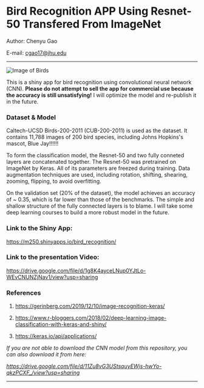 # Bird Recognition APP Using Resnet-50 Transfered From ImageNet

Author: Chenyu Gao

E-mail: cgao17@jhu.edu

---

![Image of Birds](https://github.com/ds4ph-bme/capstone-project-chenyugoal/blob/main/bird_recognition/www/collage.jpg)

This is a shiny app for bird recognition using convolutional neural network (CNN). **Please do not attempt to sell the app for commercial use because the accuracy is still unsatisfying!** I will optimize the model and re-publish it in the future.

### Dataset & Model
Caltech-UCSD Birds-200-2011 (CUB-200-2011) is used as the dataset. It contains 11,788 images of 200 bird species, including Johns Hopkins's mascot, Blue Jay!!!!!!

To form the classification model, the Resnet-50 and two fully conneted layers are concatenated together. The Resnet-50 was pretrained on ImageNet by Keras. All of its parameters are freezed during training. Data augmentation techniques are used, including rotation, shifting, shearing, zooming, flipping, to avoid overfitting.

On the validation set (20% of the dataset), the model achieves an accuracy of ~ 0.35, which is far lower than those of the benchmarks. The simple and shallow structure of the fully connected layers is to blame. I will take some deep learning courses to build a more robust model in the future.



### Link to the Shiny App: 

https://m250.shinyapps.io/bird_recognition/

### Link to the presentation Video:

https://drive.google.com/file/d/1g8K4ayceLNup0YJtLo-WEvCNUNZjNav1/view?usp=sharing

### References
1. https://gerinberg.com/2019/12/10/image-recognition-keras/

2. https://www.r-bloggers.com/2018/02/deep-learning-image-classification-with-keras-and-shiny/

3. https://keras.io/api/applications/





*If you are not able to download the CNN model from this repository, you can also download it from here:*

*https://drive.google.com/file/d/11Zu8vG3UStsquyEWjs-hwYo-qkzPCXF_/view?usp=sharing*

---
